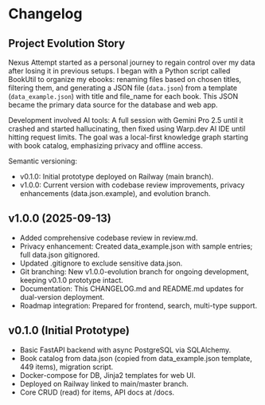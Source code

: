 # Changelog

## Project Evolution Story
Nexus Attempt started as a personal journey to regain control over my data after losing it in previous setups. I began with a Python script called BookUtil to organize my ebooks: renaming files based on chosen titles, filtering them, and generating a JSON file (`data.json`) from a template (`data_example.json`) with title and file_name for each book. This JSON became the primary data source for the database and web app.

Development involved AI tools: A full session with Gemini Pro 2.5 until it crashed and started hallucinating, then fixed using Warp.dev AI IDE until hitting request limits. The goal was a local-first knowledge graph starting with book catalog, emphasizing privacy and offline access.

Semantic versioning:
- v0.1.0: Initial prototype deployed on Railway (main branch).
- v1.0.0: Current version with codebase review improvements, privacy enhancements (data.json.example), and evolution branch.

## v1.0.0 (2025-09-13)
- Added comprehensive codebase review in review.md.
- Privacy enhancement: Created data_example.json with sample entries; full data.json gitignored.
- Updated .gitignore to exclude sensitive data.json.
- Git branching: New v1.0.0-evolution branch for ongoing development, keeping v0.1.0 prototype intact.
- Documentation: This CHANGELOG.md and README.md updates for dual-version deployment.
- Roadmap integration: Prepared for frontend, search, multi-type support.

## v0.1.0 (Initial Prototype)
- Basic FastAPI backend with async PostgreSQL via SQLAlchemy.
- Book catalog from data.json (copied from data_example.json template, 449 items), migration script.
- Docker-compose for DB, Jinja2 templates for web UI.
- Deployed on Railway linked to main/master branch.
- Core CRUD (read) for items, API docs at /docs.